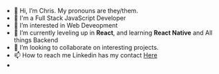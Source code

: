 - 👋 Hi, I’m Chris. My pronouns are they/them.
- :rocket: I'm a Full Stack JavaScript Developer
- 👀 I’m interested in Web Deveopment
- 🌱 I’m currently leveling up in **React**, and learning **React Native** and All things Backend
- 💞️ I’m looking to collaborate on interesting projects.
- 📫 How to reach me Linkedin has my contact [Here](https://www.linkedin.com/in/christineaqui/)
- 
<!---
[![An image of @christineaqui's Holopin badges, which is a link to view their full Holopin profile](https://holopin.me/christineaqui)](https://holopin.io/@christineaqui)
--->

<!---
christine-aqui/christine-aqui is a ✨ special ✨ repository because its `README.md` (this file) appears on your GitHub profile.
You can click the Preview link to take a look at your changes.
--->

<!--
**chris-aqui/chris-aqui** is a ✨ _special_ ✨ repository because its `README.md` (this file) appears on your GitHub profile.

Here are some ideas to get you started:

- 🔭 I’m currently working on ...
- 🌱 I’m currently learning ...
- 👯 I’m looking to collaborate on ...
- 🤔 I’m looking for help with ...
- 💬 Ask me about ...
- 📫 How to reach me: ...
- 😄 Pronouns: ...
- ⚡ Fun fact: ...
-->

